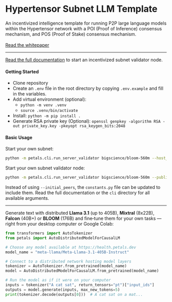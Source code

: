 <p align="center">
    <h1>Hypertensor Subnet LLM Template</h1>
    An incentivized intelligence template for running P2P large language models within the Hypertensor network with a POI (Proof of Inference) consensus mechanism, and POS (Proof of Stake) consensus mechanism.
    <br><br>
    <a href="https://www.hypertensor.org" target="_blank">Read the whitepaper</a>
</p>
<hr/>

<a href="https://docs.hypertensor.org" target="_blank">Read the full documentation</a> to start an incentivized subnet validator node.

<h4>Getting Started</h4>

- Clone repository
- Create an `.env` file in the root directory by copying `.env.example` and fill in the variables.
- Add virtual environment (optional):
    - `python -m venv .venv`
    - `source .venv/bin/activate`
- Install: `python -m pip install .`
- Generate RSA private key (Optional): `openssl genpkey -algorithm RSA -out private_key.key -pkeyopt rsa_keygen_bits:2048`

<h4>Basic Usage</h4>

Start your own subnet:

```bash
python -m petals.cli.run_server_validator bigscience/bloom-560m --host_maddrs /ip4/0.0.0.0/tcp/{PORT} ip4/0.0.0.0/udp/{PORT}/quic --announce_maddrs ip4/{IP}/tcp/{PORT}/ip4/{IP}/udp/{PORT}/quic --new_swarm
```

Start your own subnet validator node:

```bash
python -m petals.cli.run_server_validator bigscience/bloom-560m --public_ip {IP} --port {PORT} --initial_peers {INITIAL_PEERS}
```
Instead of using `--initial_peers`, the `constants.py` file can be updated to include them. Read the full documentation or the `cli` directory for all available arguments.

<hr>

Generate text with distributed **Llama 3.1** (up to 405B), **Mixtral** (8x22B), **Falcon** (40B+) or **BLOOM** (176B) and fine‑tune them for your own tasks &mdash; right from your desktop computer or Google Colab:

```python
from transformers import AutoTokenizer
from petals import AutoDistributedModelForCausalLM

# Choose any model available at https://health.petals.dev
model_name = "meta-llama/Meta-Llama-3.1-405B-Instruct"

# Connect to a distributed network hosting model layers
tokenizer = AutoTokenizer.from_pretrained(model_name)
model = AutoDistributedModelForCausalLM.from_pretrained(model_name)

# Run the model as if it were on your computer
inputs = tokenizer("A cat sat", return_tensors="pt")["input_ids"]
outputs = model.generate(inputs, max_new_tokens=5)
print(tokenizer.decode(outputs[0]))  # A cat sat on a mat...
```